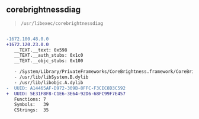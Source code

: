 ## corebrightnessdiag

> `/usr/libexec/corebrightnessdiag`

```diff

-1672.100.48.0.0
+1672.120.23.0.0
   __TEXT.__text: 0x598
   __TEXT.__auth_stubs: 0x1c0
   __TEXT.__objc_stubs: 0x100

   - /System/Library/PrivateFrameworks/CoreBrightness.framework/CoreBrightness
   - /usr/lib/libSystem.B.dylib
   - /usr/lib/libobjc.A.dylib
-  UUID: A14465AF-D972-309B-8FFC-F3CEC8D3C592
+  UUID: 5E31F8F8-C1E6-3E64-92D6-68FC99F7E457
   Functions: 7
   Symbols:   39
   CStrings:  35

```
